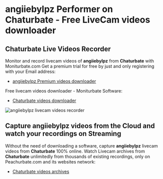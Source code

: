 # angiiebylpz Performer on Chaturbate - Free LiveCam videos downloader

## Chaturbate Live Videos Recorder

Monitor and record livecam videos of **angiiebylpz** from **Chaturbate** with Moniturbate.com
Get a premium trial for free by just and only registering with your Email address:
* [angiiebylpz Premium videos downloader](https://moniturbate.com/request-demo-licence-key.html)

Free livecam videos downloader - Moniturbate Software:
* [Chaturbate videos downloader](https://moniturbate.com/moniturbate-download-software.html)

![angiiebylpz livecam videos recorder](https://peachurnet.com/templates/moniturbate-software.png)


## Capture angiiebylpz videos from the Cloud and watch your recordings on Streaming

Without the need of downloading a software, capture **angiiebylpz** livecam videos from **Chaturbate** 100% online.
Watch Livecam archives from **Chaturbate** unlimitedly from thousands of existing recordings, only on Peachurbate.com and its websites network:
* [Chaturbate videos archives](https://peachurnet.com/)